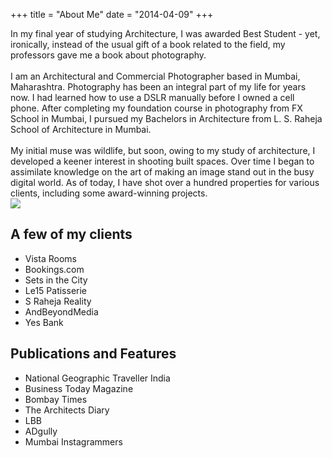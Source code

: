 +++
title = "About Me"
date = "2014-04-09"
+++

<div class="container">
  <div class="row">
    <div class="col-12 col-md-8">In my final year of studying Architecture, I was awarded Best Student - yet, ironically, instead of the usual gift of a book related to the field, my professors gave me a book about photography.
    </br></br>
    I am an Architectural and Commercial Photographer based in Mumbai, Maharashtra. Photography has been an integral part of my life for years now. I had learned how to use a DSLR manually before I owned a cell phone. After completing my foundation course in photography from FX School in Mumbai, I pursued my Bachelors in Architecture from L. S. Raheja School of Architecture in Mumbai.
    </br></br>
    My initial muse was wildlife, but soon, owing to my study of architecture, I developed a keener interest in shooting built spaces. Over time I began to assimilate knowledge on the art of making an image stand out in the busy digital world. As of today, I have shot over a hundred properties for various clients, including some award-winning projects.</div>
    <div class="col-6 col-md-4 mx-auto"><img src="/img/rishul-bangar.jpeg"></div>
  </div>
</div>

## A few of my clients
- Vista Rooms
- Bookings.com
- Sets in the City
- Le15 Patisserie
- S Raheja Reality
- AndBeyondMedia
- Yes Bank

## Publications and Features
- National Geographic Traveller India
- Business Today Magazine
- Bombay Times
- The Architects Diary
- LBB
- ADgully
- Mumbai Instagrammers


